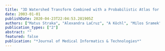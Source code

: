 ```yaml
---
title: "3D Watershed Transform Combined with a Probabilistic Atlas for Medical Image Segmentation"
date: 2003-01-01
publishDate: 2020-04-23T22:04:53.281905Z
authors: ["Matus Straka", "Alexandra LaCruz", "A Köchl", "Milos Sramek", "Eduard Gröller", "Dominik Fleischmann"]
publication_types: ["2"]
abstract: ""
featured: false
publication: "*Journal of Medical Informatics & Technologies*"
---
```


